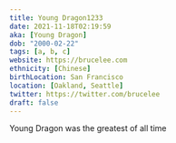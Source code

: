 ```yaml
---
title: Young Dragon1233
date: 2021-11-18T02:19:59
aka: [Young Dragon]
dob: "2000-02-22"
tags: [a, b, c]
website: https://brucelee.com
ethnicity: [Chinese]
birthLocation: San Francisco
location: [Oakland, Seattle]
twitter: https://twitter.com/brucelee
draft: false
---
```


Young Dragon was the greatest of all time
